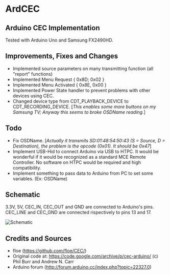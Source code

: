 # ArdCEC

## Arduino CEC Implementation

Tested with Arduino Uno and Samsung FX2490HD.

## Improvements, Fixes and Changes

- Implemented source parameters on many transmitting function (all "report" functions)
- Implemented Menu Request { 0x8D; 0x02 }
- Implemented Menu Activated { 0x8E, 0x00 }
- Implemented Power State handler to prevent problems with other devices using CEC.
- Changed device type from CDT_PLAYBACK_DEVICE to CDT_RECORDING_DEVICE. [*This enables some more buttons on my Samsung TV; Anyway this seems to broke OSDName reading.*]

## Todo

- Fix OSDName. [*Actually it transmits SD:01:48:54:50:43 (S = Source, D = Destination), the problem is the opcode (0x01). It should be 0x47*]
- Implement USB-Hid to connect Arduino via USB to HTPC. It would be wonderful if it would be recognized as a standard MCE Remote Controller. No software on HTPC would be required and high compatibility.
- Implement something to pass data to Arduino from PC to set some variables. (Ex: OSDName)

## Schematic
3.3V, 5V, CEC_IN, CEC_OUT and GND are connected to Arduino's pins.
CEC_LINE and CEC_GND are connected rispectively to pins 13 and 17.

![Schematic](https://raw.githubusercontent.com/marbink/ArdCEC/master/extras/schematic.png)

## Credits and Sources
- floe (https://github.com/floe/CEC/)
- Original code at: https://code.google.com/archive/p/cec-arduino/ (c) Phil Burr and Andrew N. Carr
- Arduino forum (http://forum.arduino.cc/index.php?topic=22327.0)
